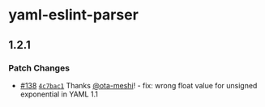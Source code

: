 # yaml-eslint-parser

## 1.2.1

### Patch Changes

- [#138](https://github.com/ota-meshi/yaml-eslint-parser/pull/138) [`4c7bac1`](https://github.com/ota-meshi/yaml-eslint-parser/commit/4c7bac135c712779d94ff2e24851fec871a67fac) Thanks [@ota-meshi](https://github.com/ota-meshi)! - fix: wrong float value for unsigned exponential in YAML 1.1
